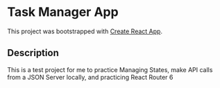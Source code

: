 # Task Manager App

This project was bootstrapped with [Create React App](https://github.com/facebook/create-react-app).

## Description

This is a test project for me to practice Managing States, make API calls from a JSON Server locally, and practicing React Router 6